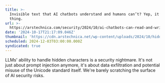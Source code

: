 ```yaml
---
title: >-
  Invisible text that AI chatbots understand and humans can’t? Yep, it’s a
  thing.
url: >-
  https://arstechnica.com/security/2024/10/ai-chatbots-can-read-and-write-invisible-text-creating-an-ideal-covert-channel/
date: '2024-10-17T21:17:09.046Z'
thumbnail: 'https://cdn.arstechnica.net/wp-content/uploads/2024/10/hidden-eye.jpg'
scheduled: 2024-12-03T03:00:00.000Z
syndicated: true
---
```

LLMs' ability to handle hidden characters is a security nightmare. It's not just about prompt injection anymore, it's about data exfiltration and potential misuse of the Unicode standard itself.  We're barely scratching the surface of AI security risks.
